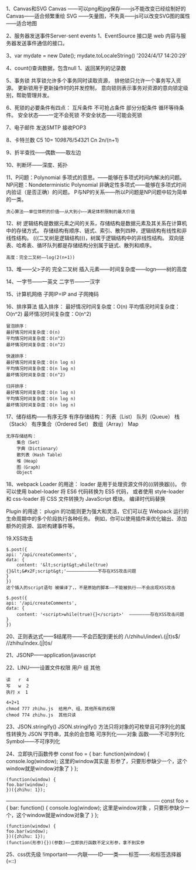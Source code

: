 1、Canvas和SVG
    Canvas  ——可以png和jpg保存——js不能改变已经绘制好的Canvas——适合频繁重绘
    SVG ——矢量图，不失真——js可以改变SVG图的属性——适合地图


2、服务器发送事件Server-sent events
    1、EventSource 接口是 web 内容与服务器发送事件通信的接口。

3、var mydate = new Date();
    mydate.toLocaleString()
    '2024/4/17 14:20:29'

4、count()查询数据，包含null
    1、返回某列的记录数

5、事务锁
    共享锁允许多个事务同时读取资源，
    排他锁只允许一个事务写入资源。
    更新锁用于更新操作时的并发控制，
    意向锁则表示事务对资源的意向锁定级别，帮助管理并发。

6、死锁的必要条件有四点：
    互斥条件
    不可抢占条件
    部分分配条件
    循环等待条件。
    安全状态——一定不会死锁
    不安全状态——可能会死锁

7、电子邮件
    发送SMTP
    接收POP3

8、卡特兰数
    C5 10= 10*9*8*7*6/5*4*3*2*1
    Cn 2n/(n+1)

9、折半查找——偶数——取左边

10、判断环——深度、拓扑

11、P问题：Polynomial 多项式的意思。——能够在多项式时间内解决的问题。
    NP问题：Nondeterministic Polynomial 非确定性多项式——能够在多项式时间内验证（是否正确）的问题。
    P与NP的关系——所以P问题是NP问题中较为简单的一类。

    贪心算法——单位体积的价值——从大到小——满足体积限制的最大价值

12、树
    逻辑结构是数据元素之间的关系，存储结构是数据元素及其关系在计算机中的存储方式。
    存储结构有顺序、链式、索引、散列四种，逻辑结构有线性和非线性结构。
    (((二叉树是逻辑结构)))，树属于逻辑结构中的非线性结构。
    双向链表、哈希表、循环队列都是存储结构分别属于链式、散列和顺序。

    高度：完全二叉树——log(2(n+1))

13、堆——父>子的  完全二叉树
    插入元素——时间复杂度——logn——树的高度

14、一字节——一英文
    二字节——一汉字

15、计算机网络
    子网IP=IP and 子网掩码

16、排序算法
    插入排序：
    最好情况时间复杂度：O(n)
    平均情况时间复杂度：O(n^2)
    最坏情况时间复杂度：O(n^2)

    冒泡排序：
    最好情况时间复杂度：O(n)
    平均情况时间复杂度：O(n^2)
    最坏情况时间复杂度：O(n^2)

    快速排序：
    最好情况时间复杂度：O(n log n)
    平均情况时间复杂度：O(n log n)
    最坏情况时间复杂度：O(n^2)

    归并排序：
    最好情况时间复杂度：O(n log n)
    平均情况时间复杂度：O(n log n)
    最坏情况时间复杂度：O(n log n)

17、储存结构——有序无序
    有序存储结构：
        列表（List）
        队列（Queue）
        栈（Stack）
        有序集合（Ordered Set）
        数组（Array）
        Map

    无序存储结构：
        集合（Set）
        字典（Dictionary）
        散列表（Hash Table）
        堆（Heap）
        图（Graph）
        Object

18、webpack
Loader 的用途：
    loader 是用于处理资源文件的(((转换器)))。
    你可以使用 babel-loader 将 ES6 代码转换为 ES5 代码，
    或者使用 style-loader 和 css-loader 将 CSS 文件转换为 JavaScript 模块。
    编译时代码替换

Plugin 的用途：
    plugin 的功能则更为强大和灵活，它们可以在 Webpack 运行的生命周期中的多个阶段执行各种任务。
    例如，你可以使用插件来优化输出、添加额外的资源、监听构建事件等。

19.XSS攻击

    $.post({
    api: '/api/createComments',
    data: {
        content: '&lt;script&gt;while(true){}&lt;&#x2F;script&gt;'————————————不存在XSS攻击问题
    }
    })
    这个插入的script语句 被编译了，，不是原始的脚本——不能被执行——不会出现XSS攻击

    $.post({  
    api: '/api/createComments',  
    data: {  
        content: '<script>while(true){}</script>'  ————————存在XSS攻击问题
    }  
    })

20、正则表达式——$结尾符——不会匹配到更长的
    /\/zhihu\/index\.(j|t)s$/
    /\/zhihu\/index\.(j|t)s/

21、JSONP——application/javascript

22、LINU——设置文件权限
    用户  组 其他

    读   r  4
    写   w  2
    执行 x  1

    4+2+1
    chmod 777 zhihu.js  给用户、组、其他所有的权限
    chmod 774 zhihu.js  其他只读

23、JSON.stringify()
    JSON.stringify() 方法只将对象的可枚举且可序列化的属性转换为 JSON 字符串，其余的会忽略
    可序列化——对象
    函数——不可序列化
    Symbol——不可序列化


24、立即执行函数传参
    const foo = {
        bar: function(window) {
            console.log(window);  这里的window其实是 形参了，只要形参缺少一个，这个window就是window对象了
        }
    };
    
    (function(window) { 
    foo.bar(window);
    })({zhihu: 1});

——————————————————————————————
  const foo = {
        bar: function() {
            console.log(window);  这里是window对象 ，只要形参缺少一个，这个window就是window对象了
        }
    };
    
    (function(window) { 
    foo.bar(window);
    })({zhihu: 1});
    (function(形参){})(参数)——立即执行函数不定义形参，拿不到实参

25、css优先级
    !important——内联——ID——类——标签——:和标签选择器(=::)

